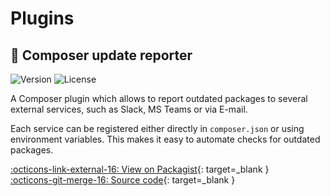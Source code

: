 # Plugins

## :incoming_envelope: Composer update reporter

![Version](https://badgen.net/packagist/v/eliashaeussler/composer-update-reporter?label=version)
![License](https://badgen.net/packagist/license/eliashaeussler/composer-update-reporter)

A Composer plugin which allows to report outdated packages to several
external services, such as Slack, MS Teams or via E-mail.

Each service can be registered either directly in `composer.json` or
using environment variables. This makes it easy to automate checks for
outdated packages.

[:octicons-link-external-16: View on Packagist](https://packagist.org/packages/eliashaeussler/composer-update-reporter){: target=_blank }<br>
[:octicons-git-merge-16: Source code](https://gitlab.elias-haeussler.de/eliashaeussler/composer-update-reporter){: target=_blank }
